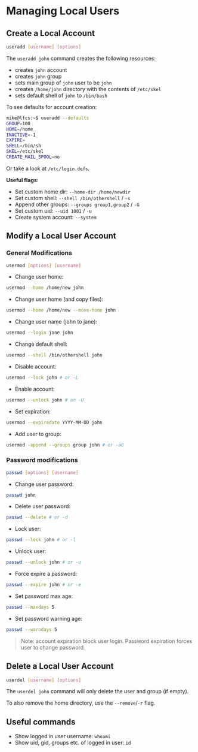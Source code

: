 # Managing Local Users

## Create a Local Account

```bash
useradd [username] [options]
```

The `useradd john` command creates the following resources:
- creates `john` account
- creates `john` group
- sets main group of `john` user to be `john`
- creates `/home/john` directory with the contents of `/etc/skel`
- sets default shell of `john` to `/bin/bash`

To see defaults for account creation:

```bash
mike@lfcs:~$ useradd --defaults
GROUP=100
HOME=/home
INACTIVE=-1
EXPIRE=
SHELL=/bin/sh
SKEL=/etc/skel
CREATE_MAIL_SPOOL=no
```

Or take a look at `/etc/login.defs`.

**Useful flags**:

- Set custom home dir: `--home-dir /home/newdir`
- Set custom shell: `--shell /bin/othershell` / `-s`
- Append other groups: `--groups group1,group2` / `-G`
- Set custom uid: `--uid 1001` / `-u`
- Create system account: `--system`

## Modify a Local User Account

### General Modifications

```bash
usermod [options] [username]
```

- Change user home:
```bash
usermod --home /home/new john
```

- Change user home (and copy files):
```bash
usermod --home /home/new --move-home john
```

- Change user name (john to jane):
```bash
usermod --login jane john
```

- Change default shell:
```bash
usermod --shell /bin/othershell john
```

- Disable account:
```bash
usermod --lock john # or -L
```

- Enable account:
```bash
usermod --unlock john # or -U
```

- Set expiration:
```bash
usermod --expiredate YYYY-MM-DD john
```

- Add user to group:
```bash
usermod -append --groups group john # or -aG
```

### Password modifications

```bash
passwd [options] [username]
```

- Change user password:
```bash
passwd john
```

- Delete user password:
```bash
passwd --delete # or -d
```

- Lock user:
```bash
passwd --lock john # or -l
```

- Unlock user:
```bash
passwd --unlock john # or -u
```

- Force expire a password:
```bash
passwd --expire john # or -e
```

- Set password max age:
```bash
passwd --maxdays 5
```

- Set password warning age:
```bash
passwd --warndays 5
```

> Note: account expiration block user login. Password expiration forces user to change password.

## Delete a Local User Account

```bash
userdel [username] [options]
```

The `userdel john` command will only delete the user and group (if empty).

To also remove the home directory, use the `--remove`/`-r` flag.

## Useful commands

- Show logged in user username: `whoami`
- Show uid, gid, groups etc. of logged in user: `id`

